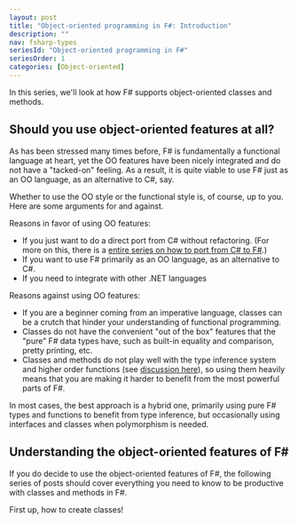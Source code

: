 ```yaml
---
layout: post
title: "Object-oriented programming in F#: Introduction"
description: ""
nav: fsharp-types
seriesId: "Object-oriented programming in F#"
seriesOrder: 1
categories: [Object-oriented]
---
```


In this series, we'll look at how F# supports object-oriented classes and methods.  

## Should you use object-oriented features at all?

As has been stressed many times before, F# is fundamentally a functional language at heart, yet the OO features have been nicely integrated and do not have a "tacked-on" feeling. As a result, it is quite viable to use F# just as an OO language, as an alternative to C#, say.

Whether to use the OO style or the functional style is, of course, up to you.  Here are some arguments for and against.

Reasons in favor of using OO features:

* If you just want to do a direct port from C# without refactoring. (For more on this, there is a [entire series on how to port from C# to F#](/series/porting-from-csharp.html).)
* If you want to use F# primarily as an OO language, as an alternative to C#.
* If you need to integrate with other .NET languages

Reasons against using OO features:

* If you are a beginner coming from an imperative language, classes can be a crutch that hinder your understanding of functional programming.
* Classes do not have the convenient "out of the box" features that the "pure" F# data types have, such as built-in equality and comparison, pretty printing, etc.
* Classes and methods do not play well with the type inference system and higher order functions (see [discussion here](/posts/type-extensions/#downsides-of-methods)), so using them heavily means that you are making it harder to benefit from the most powerful parts of F#.

In most cases, the best approach is a hybrid one, primarily using pure F# types and functions to benefit from type inference, but occasionally using interfaces and classes when polymorphism is needed.

## Understanding the object-oriented features of F# ##

If you do decide to use the object-oriented features of F#, the following series of posts should cover everything you need to know to be productive with classes and methods in F#.

First up, how to create classes!